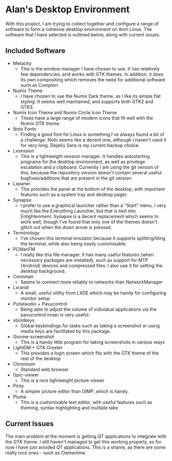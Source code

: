 # Alan's Desktop Environment

With this project, I am trying to collect together and configure a range of software to form a cohesive desktop environment on Arch Linux.  The software that I have selected is outlined below, along with current issues.

## Included Software
- Metacity
  - This is the window manager I have chosen to use.  It has relatively few dependencies, and works with GTK themes.  In addition, it does its own compositing which removes the need for additional software such as Compton.
- Numix Theme
  - I have chosen to use the Numix Dark theme, as I like its simple flat styling. It seems well maintained, and supports both GTK2 and GTK3.
- Numix Icon Theme and Numix Circle Icon Theme
  - These have a large range of modern icons that fit well with the Numix GTK theme.
- Noto Fonts
  - Finding a good font for Linux is something I've always found a bit of a challenge.  Noto seems like a decent one, although I haven't used it for very long.  DejaVu Sans is my current backup choice. 
- Lxsession
  - This is a lightweight session manager.  It handles autostarting programs for the desktop environment, as well as privilege escalation and a clipboard.  Currently I am using the git version of this, because the repository version doesn't contain several useful bugfixes/additions that are present in the git version.
- Lxpanel
  - This provides the panel at the bottom of the desktop, with important features such as a system tray and desktop pager.
- Synapse
  - I prefer to use a graphical launcher rather than a "Start" menu.  I very much like the Everything Launcher, but that is tied into Enlightenment.  Synapse is a decent replacement which seems to work well, though I've found that only one of the themes doesn't glitch out when the down arrow is pressed.
- Terminology
  - I've chosen this terminal emulator because it supports splitting/tiling the terminal, while also being easily customisable.
- PCManFM
  - I really like this file manager.  It has many useful features (when necessary packages are installed), such as support for MTP (Android) devices and compressed files.  I also use it for setting the desktop background.
- Connman
  - Seems to connect more reliably to networks than NetworkManager
- Lxrandr
  - A small, useful utility from LXDE which may be handy for configuring monitor setup
- Pulseaudio + Pavucontrol
  - Being able to adjust the volume of individual applications via the pavucontrol mixer is very useful.
- xbindkeys
  - Global keybindings for tasks such as taking a screenshot or using media keys are facilitated by this package.
- Gnome-screenshot
  - This is a handy little program for taking screenshots in various ways
- LightDM + GTK Greeter
  - This provides a login screen which fits with the GTK theme of the rest of the desktop
- Chromium
  - Standard web browser
- Gpic-viewer
  - This is a nice lightweight picture viewer
- Pinta
  - A simpler picture editor than GIMP, which is handy.
- Pluma
  - This is a customisable text editor, with useful features such as theming, syntax highlighting and multiple tabs

## Current Issues
The main problem at the moment is getting QT applications to integrate with the GTK theme.  I still haven't managed to get this working properly, so for now I have just avoided QT applications.  This is a shame, as there are some really nice ones - such as Clementine.
